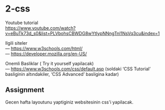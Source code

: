 # 2-css
Youtube tutorial      
https://www.youtube.com/watch?v=eBuTk73d_s0&list=PLVbohsCBWDG8wYtIypNNngTnl1NsVq3cu&index=1   

Ilgili siteler    
— https://www.w3schools.com/html/     
— https://developer.mozilla.org/en-US/        

Onemli Basliklar ( Try it yourself yapilacak)     
— https://www.w3schools.com/css/default.asp (soldaki ‘CSS Tutorial’ basliginin altındakiler, ‘CSS Advanced’ basligina kadar)

## Assignment
Gecen hafta layoutunu yaptiginiz websitesinin css'i yapilacak.
